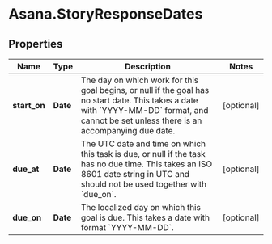 # Asana.StoryResponseDates

## Properties
Name | Type | Description | Notes
------------ | ------------- | ------------- | -------------
**start_on** | **Date** | The day on which work for this goal begins, or null if the goal has no start date. This takes a date with &#x60;YYYY-MM-DD&#x60; format, and cannot be set unless there is an accompanying due date. | [optional] 
**due_at** | **Date** | The UTC date and time on which this task is due, or null if the task has no due time. This takes an ISO 8601 date string in UTC and should not be used together with &#x60;due_on&#x60;. | [optional] 
**due_on** | **Date** | The localized day on which this goal is due. This takes a date with format &#x60;YYYY-MM-DD&#x60;. | [optional] 
